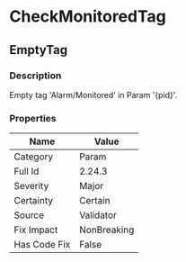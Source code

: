 ﻿---  
uid: Validator_2_24_3  
---

# CheckMonitoredTag

## EmptyTag

### Description

Empty tag 'Alarm\/Monitored' in Param '{pid}'.

### Properties

| Name         | Value       |
| ------------ | ----------- |
| Category     | Param       |
| Full Id      | 2.24.3      |
| Severity     | Major       |
| Certainty    | Certain     |
| Source       | Validator   |
| Fix Impact   | NonBreaking |
| Has Code Fix | False       |
